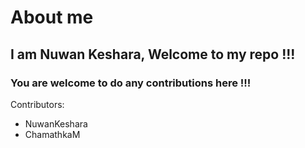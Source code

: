 # About me
## I am Nuwan Keshara, Welcome to my repo !!!
### You are welcome to do any contributions here !!!


Contributors:
* NuwanKeshara
* ChamathkaM
